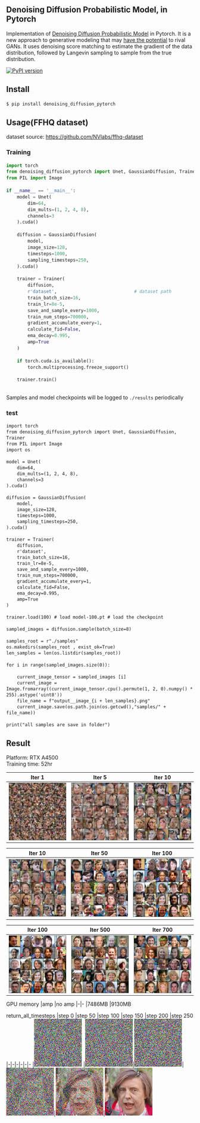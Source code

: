 ## Denoising Diffusion Probabilistic Model, in Pytorch

Implementation of <a href="https://arxiv.org/abs/2006.11239">Denoising Diffusion Probabilistic Model</a> in Pytorch. It is a new approach to generative modeling that may <a href="https://ajolicoeur.wordpress.com/the-new-contender-to-gans-score-matching-with-langevin-sampling/">have the potential</a> to rival GANs. It uses denoising score matching to estimate the gradient of the data distribution, followed by Langevin sampling to sample from the true distribution.

[![PyPI version](https://badge.fury.io/py/denoising-diffusion-pytorch.svg)](https://badge.fury.io/py/denoising-diffusion-pytorch)

## Install

```bash
$ pip install denoising_diffusion_pytorch
```

## Usage(FFHQ dataset) 

dataset source: https://github.com/NVlabs/ffhq-dataset  


### Training  
```python
import torch
from denoising_diffusion_pytorch import Unet, GaussianDiffusion, Trainer
from PIL import Image

if __name__ == '__main__':
    model = Unet(
        dim=64,
        dim_mults=(1, 2, 4, 8),
        channels=3
    ).cuda()

    diffusion = GaussianDiffusion(
        model,
        image_size=128,
        timesteps=1000,
        sampling_timesteps=250,
    ).cuda()

    trainer = Trainer(
        diffusion,
        r'dataset',                             # dataset path
        train_batch_size=16,
        train_lr=8e-5,
        save_and_sample_every=1000,
        train_num_steps=700000,
        gradient_accumulate_every=1,
        calculate_fid=False,
        ema_decay=0.995,
        amp=True
    )

    if torch.cuda.is_available():
        torch.multiprocessing.freeze_support()

    trainer.train()
    

```

Samples and model checkpoints will be logged to `./results` periodically


### test  

```python= 
import torch
from denoising_diffusion_pytorch import Unet, GaussianDiffusion, Trainer
from PIL import Image
import os

model = Unet(
	dim=64,
	dim_mults=(1, 2, 4, 8),
	channels=3
).cuda()

diffusion = GaussianDiffusion(
	model,
	image_size=128,
	timesteps=1000,
	sampling_timesteps=250,
).cuda()

trainer = Trainer(
	diffusion,
	r'dataset',
	train_batch_size=16,
	train_lr=8e-5,
	save_and_sample_every=1000,
	train_num_steps=700000,
	gradient_accumulate_every=1,
	calculate_fid=False,
	ema_decay=0.995,
	amp=True
)

trainer.load(100) # load model-100.pt # load the checkpoint

sampled_images = diffusion.sample(batch_size=8)

samples_root = r"./samples"
os.makedirs(samples_root , exist_ok=True)
len_samples = len(os.listdir(samples_root))

for i in range(sampled_images.size(0)):

	current_image_tensor = sampled_images [i]
	current_image = Image.fromarray((current_image_tensor.cpu().permute(1, 2, 0).numpy() * 255).astype('uint8'))
	file_name = f"output__image_{i + len_samples}.png"
	current_image.save(os.path.join(os.getcwd(),"samples/" + file_name))

print("all samples are save in folder")
```


## Result  

Platform: RTX A4500  
Training time: 52hr

|Iter 1 |Iter 5|Iter 10
|-|-|-
![sample-1](result/sample-1.png)|![sample-5](result/sample-5.png)|![sample-10](result/sample-10.png)


|Iter 10 |Iter 50|Iter 100
|-|-|-
![sample-10](result/sample-10.png)|![sample-50](result/sample-50.png)|![sample-100](result/sample-100.png)

|Iter 100 |Iter 500|Iter 700
|-|-|-
![sample-100](result/sample-100.png)|![sample-500](result/sample-500.png)|![sample-700](result/sample-700.png)

GPU memory 
|amp |no amp
|-|-
|7486MB |9130MB

return_all_timesteps
|step 0 |step 50 |step 100 |step 150 |step 200 |step 250 
|-|-|-|-|-|-
|![](result/sample_step/output__image_0_0%20steps.png) |![](result/sample_step/output__image_0_50%20steps.png)|![](result/sample_step/output__image_0_100%20steps.png)|![](result/sample_step/output__image_0_150%20steps.png)|![](result/sample_step/output__image_0_200%20steps.png)|![](result/sample_step/output__image_0_250%20steps.png)